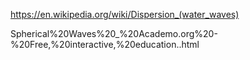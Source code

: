 https://en.wikipedia.org/wiki/Dispersion_(water_waves)

Spherical%20Waves%20_%20Academo.org%20-%20Free,%20interactive,%20education..html